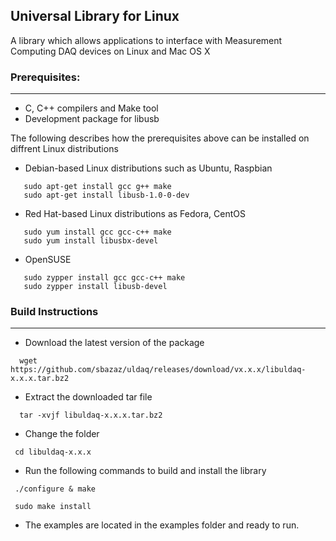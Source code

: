 ## Universal Library for Linux
A library which allows applications to interface with Measurement Computing DAQ devices on Linux and Mac OS X
 
### Prerequisites:
---------------

  - C, C++ compilers and Make tool
  - Development package for libusb
  
  The following describes how the prerequisites above can be installed on diffrent Linux distributions
  
  - Debian-based Linux distributions such as Ubuntu, Raspbian
  
  ```
     sudo apt-get install gcc g++ make
     sudo apt-get install libusb-1.0-0-dev
  ```
  - Red Hat-based Linux distributions as Fedora, CentOS
  
  ```
     sudo yum install gcc gcc-c++ make
     sudo yum install libusbx-devel
  ```
     
  - OpenSUSE 
  
  ```
     sudo zypper install gcc gcc-c++ make
     sudo zypper install libusb-devel
  ```

### Build Instructions
---------------------

- Download the latest version of the package

```
  wget https://github.com/sbazaz/uldaq/releases/download/vx.x.x/libuldaq-x.x.x.tar.bz2  
``` 
 
- Extract the downloaded tar file
  
```
  tar -xvjf libuldaq-x.x.x.tar.bz2
```
  
- Change the folder
  
 ```
  cd libuldaq-x.x.x
```
  
- Run the following commands to build and install the library

```
 ./configure & make
  
 sudo make install
```
  
- The examples are located in the examples folder and ready to run.
  
  
